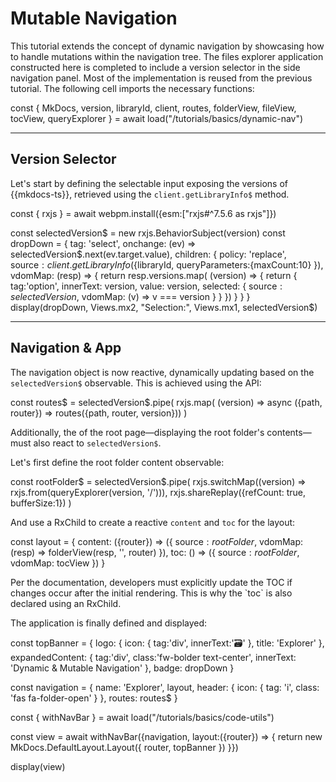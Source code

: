 # Mutable Navigation

This tutorial extends the concept of dynamic navigation by showcasing how to handle mutations within the navigation 
tree.
The files explorer application constructed <cross-link target="dynamic-nav">here</cross-link> is completed
to include a version selector in the side navigation panel.
Most of the implementation is reused from the previous tutorial. The following cell imports the necessary functions:

<js-cell>
const { MkDocs,
        version,
        libraryId, 
        client, 
        routes, 
        folderView,
        fileView, 
        tocView, 
        queryExplorer }  = await load("/tutorials/basics/dynamic-nav")

</js-cell>



---

## Version Selector

Let's start by defining the selectable input exposing the versions of {{mkdocs-ts}}, 
retrieved using the `client.getLibraryInfo$` method.

<js-cell>
const { rxjs } = await webpm.install({esm:["rxjs#^7.5.6 as rxjs"]})

const selectedVersion$ = new rxjs.BehaviorSubject(version)
const dropDown = {
    tag: 'select',
    onchange: (ev) => selectedVersion$.next(ev.target.value),
    children: {
        policy: 'replace',
        source$: client.getLibraryInfo$({libraryId, queryParameters:{maxCount:10} }),
        vdomMap: (resp) => {
            return resp.versions.map( (version) => {
                return {
                    tag:'option',
                    innerText: version,
                    value: version,
                    selected: {
                        source$: selectedVersion$,
                        vdomMap: (v) => v === version
                    } 
                }
            })
        }
    }
}
display(dropDown, Views.mx2, "Selection:", Views.mx1, selectedVersion$)
</js-cell>

---

## Navigation & App

The navigation object is now reactive, dynamically updating based on the `selectedVersion$` observable. 
This is achieved using the <api-link target="LazyRoutesCb$"></api-link> API:


<js-cell>
const routes$ = selectedVersion$.pipe(
    rxjs.map( (version) => async ({path, router}) => routes({path, router, version}))
)
</js-cell>

Additionally, the <api-link target="DefaultLayout.NavLayout"></api-link> of the root page—displaying the root folder's 
contents—must also react to `selectedVersion$`.

Let's first define the root folder content observable:
<js-cell>

const rootFolder$ = selectedVersion$.pipe(
    rxjs.switchMap((version) => rxjs.from(queryExplorer(version, '/'))),
    rxjs.shareReplay({refCount: true, bufferSize:1})
)
</js-cell>

And use a <ext-link target="RxChild">RxChild</ext-link> to create a reactive `content` and `toc` for the layout:

<js-cell>

const layout = {
    content: ({router}) => ({
        source$: rootFolder$,
        vdomMap: (resp) => folderView(resp, '', router)
    }),
    toc: () => ({
        source$: rootFolder$,
        vdomMap: tocView
    })
}
</js-cell>

<note level="hint">
Per the <api-link target="DefaultLayout.NavLayout"></api-link> documentation, developers must explicitly update 
the TOC if changes occur after the initial rendering. 
This is why the `toc` is also declared using an <ext-link target="RxChild">RxChild</ext-link>.
</note>

The application is finally defined and displayed:

<js-cell cell-id="app">
const topBanner = {
    logo: {
        icon: { tag:'div', innerText:'🗃️' },
        title: 'Explorer'
    },
    expandedContent: { 
        tag:'div', 
        class:'fw-bolder text-center', 
        innerText: 'Dynamic & Mutable Navigation'
    },
    badge: dropDown
}

const navigation = {
    name: 'Explorer',
    layout,
    header: { icon: { tag: 'i', class: 'fas fa-folder-open' } },
    routes: routes$
}

const { withNavBar } = await load("/tutorials/basics/code-utils")

const view = await withNavBar({navigation, layout:({router}) => {
    return new MkDocs.DefaultLayout.Layout({
        router,
        topBanner
    })
}})

display(view)
</js-cell>

<cell-output cell-id="app" full-screen="true" style="aspect-ratio: 1 / 1; min-height: 0px;">
</cell-output>

